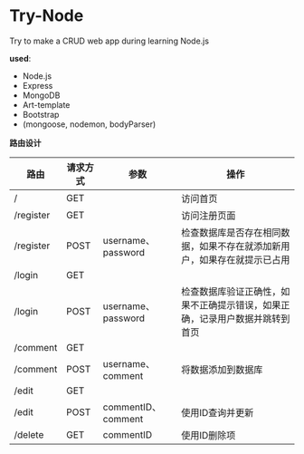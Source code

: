 # Try-Node
Try to make a  CRUD web app during learning Node.js

**used**:

- Node.js
- Express
- MongoDB
- Art-template
- Bootstrap
- (mongoose, nodemon, bodyParser)

**路由设计**

| 路由      | 请求方式 | 参数               | 操作                                                         |
| --------- | -------- | ------------------ | ------------------------------------------------------------ |
| /         | GET      |                    | 访问首页                                                     |
| /register | GET      |                    | 访问注册页面                                                 |
| /register | POST     | username、password | 检查数据库是否存在相同数据，如果不存在就添加新用户，如果存在就提示已占用 |
| /login    | GET      |                    |                                                              |
| /login    | POST     | username、password | 检查数据库验证正确性，如果不正确提示错误，如果正确，记录用户数据并跳转到首页 |
| /comment  | GET      |                    |                                                              |
| /comment  | POST     | username、comment  | 将数据添加到数据库                                           |
| /edit     | GET      |                    |                                                              |
| /edit     | POST     | commentID、comment | 使用ID查询并更新                                             |
| /delete   | GET      | commentID          | 使用ID删除项                                                 |

